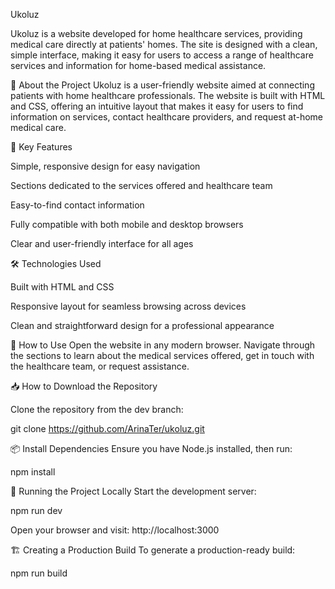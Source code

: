 Ukoluz

Ukoluz is a website developed for home healthcare services, providing medical care directly at patients' homes. The site is designed with a clean, simple interface, making it easy for users to access a range of healthcare services and information for home-based medical assistance.

📌 About the Project
Ukoluz is a user-friendly website aimed at connecting patients with home healthcare professionals. The website is built with HTML and CSS, offering an intuitive layout that makes it easy for users to find information on services, contact healthcare providers, and request at-home medical care.

🎯 Key Features

Simple, responsive design for easy navigation

Sections dedicated to the services offered and healthcare team

Easy-to-find contact information

Fully compatible with both mobile and desktop browsers

Clear and user-friendly interface for all ages

🛠️ Technologies Used

Built with HTML and CSS

Responsive layout for seamless browsing across devices

Clean and straightforward design for a professional appearance

📲 How to Use
Open the website in any modern browser.
Navigate through the sections to learn about the medical services offered, get in touch with the healthcare team, or request assistance.

📥 How to Download the Repository

Clone the repository from the dev branch:

git clone https://github.com/ArinaTer/ukoluz.git


📦 Install Dependencies Ensure you have Node.js installed, then run:

npm install

🚀 Running the Project Locally Start the development server:

npm run dev

Open your browser and visit: http://localhost:3000

🏗️ Creating a Production Build To generate a production-ready build:

npm run build
